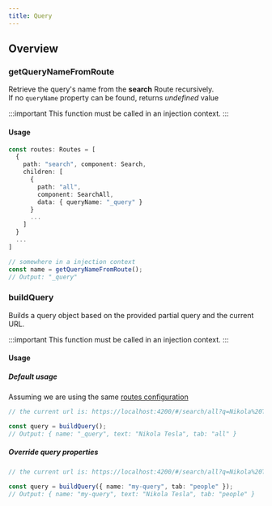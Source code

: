 ```yaml
---
title: Query
---
```


## Overview

### getQueryNameFromRoute

Retrieve the query's name from the __search__ Route recursively.  
If no `queryName` property can be found, returns _undefined_ value

:::important
This function must be called in an injection context.
:::

#### Usage
```ts title="routes configuration"
const routes: Routes = [
  {
    path: "search", component: Search,
    children: [
      {
        path: "all",
        component: SearchAll,
        data: { queryName: "_query" }
      }
      ...
    ]
  }
  ...
]
```

```ts
// somewhere in a injection context
const name = getQueryNameFromRoute();
// Output: "_query"
```



### buildQuery

Builds a query object based on the provided partial query and the current URL.

:::important
This function must be called in an injection context.
:::

#### Usage
##### Default usage

Assuming we are using the same [routes configuration](#usage)

```ts title="default.ts"
// the current url is: https://localhost:4200/#/search/all?q=Nikola%20Tesla&t=all"

const query = buildQuery();
// Output: { name: "_query", text: "Nikola Tesla", tab: "all" }
```
##### Override query properties
```ts title="override.ts"
// the current url is: https://localhost:4200/#/search/all?q=Nikola%20Tesla&t=all"

const query = buildQuery({ name: "my-query", tab: "people" });
// Output: { name: "my-query", text: "Nikola Tesla", tab: "people" }
```

